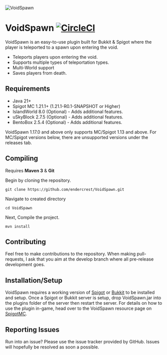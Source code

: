 ![VoidSpawn](https://www.spigotmc.org/attachments/voidspawn-png.135493/)

VoidSpawn [![CircleCI](https://circleci.com/gh/endercrest/VoidSpawn.svg?style=svg)](https://circleci.com/gh/endercrest/VoidSpawn)
=========
VoidSpawn is an easy-to-use plugin built for Bukkit & Spigot where the player is teleported to a spawn upon entering the void.  

* Teleports players upon entering the void.
* Supports multiple types of teleportation types.
* Multi-World support
* Saves players from death.

Requirements
------
* Java 21+
* Spigot MC 1.21.1+ (1.21.1-R0.1-SNAPSHOT or Higher)
* IslandWorld 8.0 (Optional) - Adds additional features.
* uSkyBlock 2.7.5 (Optional) - Adds additional features.
* BentoBox 2.5.4 (Optional) - Adds additional features.

VoidSpawn 1.17.0 and above only supports MC/Spigot 1.13 and above. For MC/Spigot versions below,
there are unsupported versions under the releases tab.

Compiling
------
Requires **Maven 3** & **Git**

Begin by cloning the repository.
```
git clone https://github.com/endercrest/VoidSpawn.git
```
Navigate to created directory
```
cd VoidSpawn
```
Next, Compile the project.
```
mvn install
```

Contributing
------
Feel free to make contributions to the repository. When making
pull-requests, I ask that you aim at the develop branch where all 
pre-release development goes. 

Installation/Setup
------
VoidSpawn requires a working version of [Spigot](http://www.spigotmc.org/)
or [Bukkit](https://bukkit.org/) to be installed and setup. Once a Spigot
or Bukkit server is setup, drop VoidSpawn.jar into the plugins folder of
the server then restart the server. For details on how to use the plugin
in-game, head over to the VoidSpawn resource page on
[SpigotMC](https://www.spigotmc.org/resources/voidspawn.19350/).

Reporting Issues
------
Run into an issue? Please use the issue tracker provided by GitHub.
Issues will hopefully be resolved as soon a possible.
